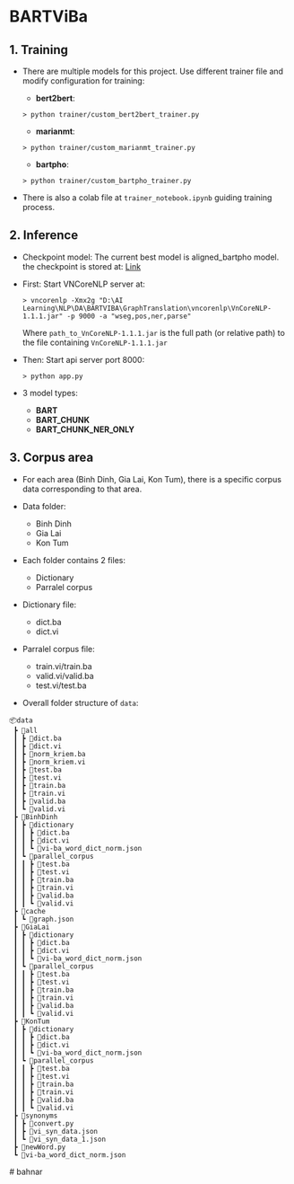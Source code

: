 # BARTViBa

## 1. Training   
- There are multiple models for this project. Use different trainer file and modify configuration for training:
    - **bert2bert**:

    ```> python trainer/custom_bert2bert_trainer.py```
    - **marianmt**:

    ```> python trainer/custom_marianmt_trainer.py```   
    - **bartpho**:

    ```> python trainer/custom_bartpho_trainer.py```   
   
- There is also a colab file at ```trainer_notebook.ipynb``` guiding training process.


## 2. Inference   
* Checkpoint model: 
  The current best model is aligned_bartpho model. the checkpoint is stored at: 
  [Link](https://drive.google.com/drive/folders/10M4l95A7ImxfSPtV8JzAWNm5ytrUwOgC?usp=sharing)
* First: Start VNCoreNLP server at:

    ```> vncorenlp -Xmx2g "D:\AI Learning\NLP\DA\BARTVIBA\GraphTranslation\vncorenlp\VnCoreNLP-1.1.1.jar" -p 9000 -a "wseg,pos,ner,parse"```

    Where ```path_to_VnCoreNLP-1.1.1.jar``` is the full path (or relative path) to the file containing ```VnCoreNLP-1.1.1.jar```

* Then:  Start api server port 8000:

    ```> python app.py```

* 3 model types:
    * **BART**
    * **BART_CHUNK**
    * **BART_CHUNK_NER_ONLY**

## 3. Corpus area
- For each area (Binh Dinh, Gia Lai, Kon Tum), there is a specific corpus data corresponding to that area.

- Data folder:

    * Binh Dinh
    * Gia Lai
    * Kon Tum
- Each folder contains 2 files:

    - Dictionary
    - Parralel corpus
- Dictionary file:

    - dict.ba
    - dict.vi
- Parralel corpus file:

    - train.vi/train.ba
    - valid.vi/valid.ba
    - test.vi/test.ba

- Overall folder structure of ```data```:

```
📦data
 ┣ 📂all
 ┃ ┣ 📜dict.ba
 ┃ ┣ 📜dict.vi
 ┃ ┣ 📜norm_kriem.ba
 ┃ ┣ 📜norm_kriem.vi
 ┃ ┣ 📜test.ba
 ┃ ┣ 📜test.vi
 ┃ ┣ 📜train.ba
 ┃ ┣ 📜train.vi
 ┃ ┣ 📜valid.ba
 ┃ ┗ 📜valid.vi
 ┣ 📂BinhDinh
 ┃ ┣ 📂dictionary
 ┃ ┃ ┣ 📜dict.ba
 ┃ ┃ ┣ 📜dict.vi
 ┃ ┃ ┗ 📜vi-ba_word_dict_norm.json
 ┃ ┗ 📂parallel_corpus
 ┃ ┃ ┣ 📜test.ba
 ┃ ┃ ┣ 📜test.vi
 ┃ ┃ ┣ 📜train.ba
 ┃ ┃ ┣ 📜train.vi
 ┃ ┃ ┣ 📜valid.ba
 ┃ ┃ ┗ 📜valid.vi
 ┣ 📂cache
 ┃ ┗ 📜graph.json
 ┣ 📂GiaLai
 ┃ ┣ 📂dictionary
 ┃ ┃ ┣ 📜dict.ba
 ┃ ┃ ┣ 📜dict.vi
 ┃ ┃ ┗ 📜vi-ba_word_dict_norm.json
 ┃ ┗ 📂parallel_corpus
 ┃ ┃ ┣ 📜test.ba
 ┃ ┃ ┣ 📜test.vi
 ┃ ┃ ┣ 📜train.ba
 ┃ ┃ ┣ 📜train.vi
 ┃ ┃ ┣ 📜valid.ba
 ┃ ┃ ┗ 📜valid.vi
 ┣ 📂KonTum
 ┃ ┣ 📂dictionary
 ┃ ┃ ┣ 📜dict.ba
 ┃ ┃ ┣ 📜dict.vi
 ┃ ┃ ┗ 📜vi-ba_word_dict_norm.json
 ┃ ┗ 📂parallel_corpus
 ┃ ┃ ┣ 📜test.ba
 ┃ ┃ ┣ 📜test.vi
 ┃ ┃ ┣ 📜train.ba
 ┃ ┃ ┣ 📜train.vi
 ┃ ┃ ┣ 📜valid.ba
 ┃ ┃ ┗ 📜valid.vi
 ┣ 📂synonyms
 ┃ ┣ 📜convert.py
 ┃ ┣ 📜vi_syn_data.json
 ┃ ┗ 📜vi_syn_data_1.json
 ┣ 📜newWord.py
 ┗ 📜vi-ba_word_dict_norm.json
```
#   b a h n a r  
 